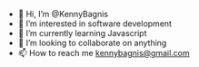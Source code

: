 - 👋 Hi, I’m @KennyBagnis
- 👀 I’m interested in software development
- 🌱 I’m currently learning Javascript
- 💞️ I’m looking to collaborate on anything
- 📫 How to reach me kennybagnis@gmail.com

<!---
KennyBagnis/KennyBagnis is a ✨ special ✨ repository because its `README.md` (this file) appears on your GitHub profile.
You can click the Preview link to take a look at your changes.
--->
